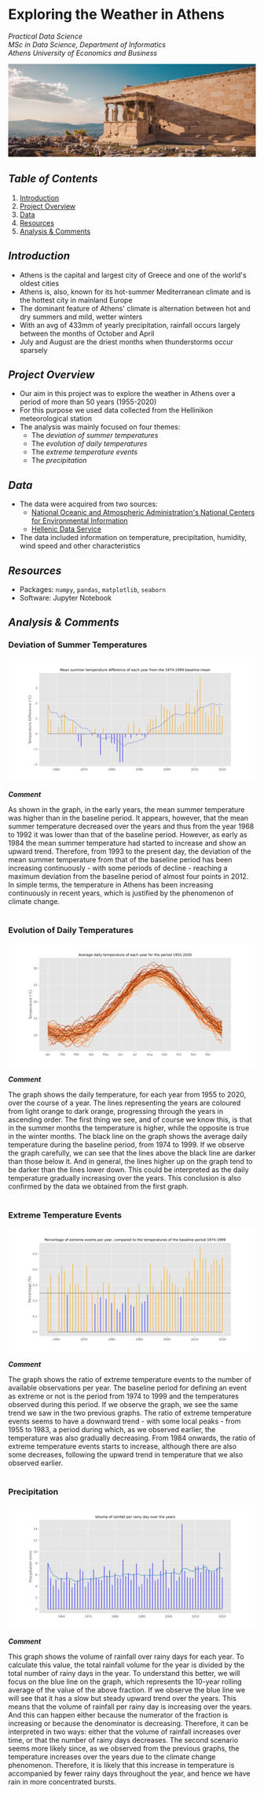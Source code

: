 # Exploring the Weather in Athens

*Practical Data Science*  
*MSc in Data Science, Department of Informatics*  
*Athens University of Economics and Business*

![athens](./images/athens_image.jpg)

## *Table of Contents*
1. [Introduction](#introduction)
2. [Project Overview](#project-overview)
3. [Data](#data)
4. [Resources](#resources)
5. [Analysis & Comments](#analysis--comments)

## *Introduction*

- Athens is the capital and largest city of Greece and one of the world's oldest cities
- Athens is, also, known for its hot-summer Mediterranean climate and is the hottest city in mainland Europe
- The dominant feature of Athens' climate is alternation between hot and dry summers and mild, wetter winters
- With an avg of 433mm of yearly precipitation, rainfall occurs largely between the months of October and April
- July and August are the driest months when thunderstorms occur sparsely

## *Project Overview*

- Our aim in this project was to explore the weather in Athens over a period of more than 50 years (1955-2020)
- For this purpose we used data collected from the Hellinikon meteorological station
- The analysis was mainly focused on four themes:
  - The *deviation of summer temperatures*
  - The *evolution of daily temperatures*
  - The *extreme temperature events*
  - The *precipitation*

## *Data*

- The data were acquired from two sources:
  - [National Oceanic and Atmospheric Administration's National Centers for Environmental Information](https://www.ncdc.noaa.gov/cdo-web/search)
  - [Hellenic Data Service](https://data.hellenicdataservice.gr/dataset/66e1c19a-7b0e-456f-b465-b301a1130e3f)
- The data included information on temperature, precipitation, humidity, wind speed and other characteristics

## *Resources*

- Packages: `numpy`, `pandas`, `matplotlib`, `seaborn`
- Software: Jupyter Notebook

## *Analysis & Comments*

### Deviation of Summer Temperatures
![Deviation of Summer Temperatures](./images/summer_temperatures.svg)

***Comment***

As shown in the graph, in the early years, the mean summer temperature was higher than in the baseline period. It appears, however, that the mean summer temperature decreased over the years and thus from the year 1968 to 1992 it was lower than that of the baseline period. However, as early as 1984 the mean summer temperature had started to increase and show an upward trend. Therefore, from 1993 to the present day, the deviation of the mean summer temperature from that of the baseline period has been increasing continuously - with some periods of decline - reaching a maximum deviation from the baseline period of almost four points in 2012. In simple terms, the temperature in Athens has been increasing continuously in recent years, which is justified by the phenomenon of climate change.
<br> <br>

### Evolution of Daily Temperatures
![Evolution of Daily Temperatures](./images/daily_temperatures.svg)

***Comment***

The graph shows the daily temperature, for each year from 1955 to 2020, over the course of a year. The lines representing the years are coloured from light orange to dark orange, progressing through the years in ascending order. The first thing we see, and of course we know this, is that in the summer months the temperature is higher, while the opposite is true in the winter months. The black line on the graph shows the average daily temperature during the baseline period, from 1974 to 1999. If we observe the graph carefully, we can see that the lines above the black line are darker than those below it. And in general, the lines higher up on the graph tend to be darker than the lines lower down. This could be interpreted as the daily temperature gradually increasing over the years. This conclusion is also confirmed by the data we obtained from the first graph.
<br> <br>

### Extreme Temperature Events
![Extreme Temperature Events](./images/extreme_events.svg)

***Comment***

The graph shows the ratio of extreme temperature events to the number of available observations per year. The baseline period for defining an event as extreme or not is the period from 1974 to 1999 and the temperatures observed during this period. If we observe the graph, we see the same trend we saw in the two previous graphs. The ratio of extreme temperature events seems to have a downward trend - with some local peaks - from 1955 to 1983, a period during which, as we observed earlier, the temperature was also gradually decreasing. From 1984 onwards, the ratio of extreme temperature events starts to increase, although there are also some decreases, following the upward trend in temperature that we also observed earlier.
<br> <br>

### Precipitation
![Precipitation](./images/precipitation.svg)

***Comment***

This graph shows the volume of rainfall over rainy days for each year. To calculate this value, the total rainfall volume for the year is divided by the total number of rainy days in the year. To understand this better, we will focus on the blue line on the graph, which represents the 10-year rolling average of the value of the above fraction. If we observe the blue line we will see that it has a slow but steady upward trend over the years. This means that the volume of rainfall per rainy day is increasing over the years. And this can happen either because the numerator of the fraction is increasing or because the denominator is decreasing. Therefore, it can be interpreted in two ways: either that the volume of rainfall increases over time, or that the number of rainy days decreases. The second scenario seems more likely since, as we observed from the previous graphs, the temperature increases over the years due to the climate change phenomenon. Therefore, it is likely that this increase in temperature is accompanied by fewer rainy days throughout the year, and hence we have rain in more concentrated bursts.
